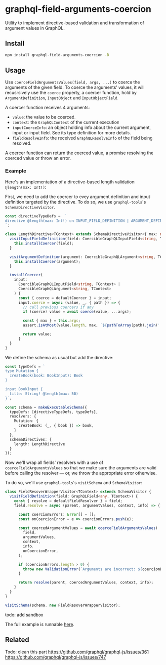 # graphql-field-arguments-coercion

Utility to implement directive-based validation and transformation of argument values in GraphQL. 

## Install

```sh
npm install graphql-field-arguments-coercion -D
```

## Usage

Use `coerceFieldArgumentsValues(field, args, ...)` to coerce the arguments of the given field. To coerce the arguments' values, it will recusrsively use the `coerce` property, a coercer function, hold by `ArgumentDefinition`, `InputObject` and `InputObjectField`.

A coercer function receives 4 arguments:
- `value`: the value to be coerced.
- `context`: the `GraphQLContext` of the current execution
- `inputCoerceInfo`: an object holding info about the current argument, input or input field. See its type definition for more details.
- `fieldResolveInfo`: the received `GraphQLResolveInfo` of the field being resolved.

A coercer function can return the coerced value, a promise resolving the coerced value or throw an error.

### Example
Here's an implementation of a directive-based length validation `@length(max: Int!)`:

First, we need to add the coercer to evey argument definition and input definition targeted by the directive. To do so, we use `graphql-tools`'s `SchemaDirectiveVisitor`.

```ts
const directiveTypeDefs =  `
directive @length(max: Int!) on INPUT_FIELD_DEFINITION | ARGUMENT_DEFINITION
`;

class LengthDirective<TContext> extends SchemaDirectiveVisitor<{ max: number }, TContext> {
  visitInputFieldDefinition(field: CoercibleGraphQLInputField<string, TContext>) {
    this.installCoercer(field);
  }

  visitArgumentDefinition(argument: CoercibleGraphQLArgument<string, TContext>) {
    this.installCoercer(argument);
  }

  installCoercer(
    input: 
      CoercibleGraphQLInputField<string, TContext> |
      CoercibleGraphQLArgument<string, TContext>
    ) {
      const { coerce = defaultCoercer } = input;
      input.coerce = async (value, _, { path }) => {
        // call previous coercers if any
        if (coerce) value = await coerce(value, ...args);

        const { max } = this.args;
        assert.isAtMost(value.length, max, `${pathToArray(path).join('.')} length exceeds ${max}`);

        return value;
      }
  }
}
```

We define the schema as usual but add the directive:

```ts
const typeDefs = `
type Mutation {
  createBook(book: BookInput): Book
}

input BookInput {
  title: String! @length(max: 50)
}`;

const schema = makeExecutableSchema({
  typeDefs: [directiveTypeDefs, typeDefs],
  resolvers: {
    Mutation: {
      createBook: (_, { book }) => book,
    }
  },
  schemaDirectives: {
    length: LengthDirective
  }
});
```

Now we'll wrap all fields' resolvers with a use of `coerceFieldArgumentsValues` so that we make sure the arguments are valid before calling the resolver — or, we throw the appropriate error otherwise.

To do so, we'll use `graphql-tools`'s `visitSchema` and `SchemaVisitor`:

```ts
class FieldResoverWrapperVisitor<TContext> extends SchemaVisitor {
  visitFieldDefinition(field: GraphQLField<any, TContext>) {
    const { resolve = defaultFieldResolver } = field;
    field.resolve = async (parent, argumentValues, context, info) => {

      const coercionErrors: Error[] = [];
      const onCoercionError = e => coercionErrors.push(e);

      const coercedArgumentValues = await coerceFieldArgumentsValues(
        field,
        argumentValues,
        context,
        info,
        onCoercionError,
      );

      if (coercionErrors.length > 0) {
        throw new ValidationError(`Arguments are incorrect: ${coercionErrors.join(',')}`);
      }

      return resolve(parent, coercedArgumentValues, context, info);
    }
  }
}

visitSchema(schema, new FieldResoverWrapperVisitor);
```

todo: add sandbox

The full example is runnable [here]().


## Related
Todo: clean this part
https://github.com/graphql/graphql-js/issues/361
https://github.com/graphql/graphql-js/issues/747